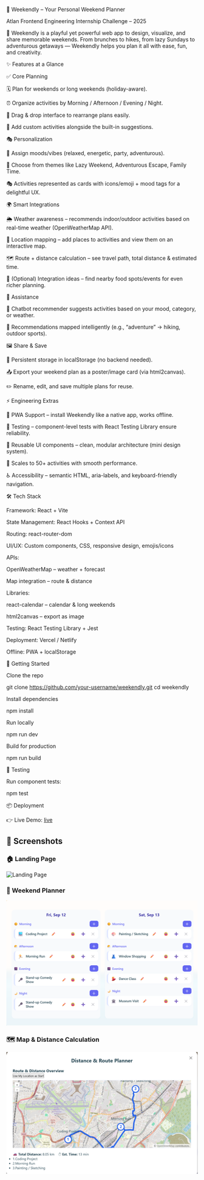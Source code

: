 🎉 Weekendly – Your Personal Weekend Planner

Atlan Frontend Engineering Internship Challenge – 2025

🌟 Weekendly is a playful yet powerful web app to design, visualize, and share memorable weekends.
From brunches to hikes, from lazy Sundays to adventurous getaways — Weekendly helps you plan it all with ease, fun, and creativity.

✨ Features at a Glance

✅ Core Planning

🗓 Plan for weekends or long weekends (holiday-aware).

⏰ Organize activities by Morning / Afternoon / Evening / Night.

🧩 Drag & drop interface to rearrange plans easily.

📝 Add custom activities alongside the built-in suggestions.

🎭 Personalization

💫 Assign moods/vibes (relaxed, energetic, party, adventurous).

🎨 Choose from themes like Lazy Weekend, Adventurous Escape, Family Time.

🎭 Activities represented as cards with icons/emoji + mood tags for a delightful UX.

🌍 Smart Integrations

🌦 Weather awareness – recommends indoor/outdoor activities based on real-time weather (OpenWeatherMap API).

📍 Location mapping – add places to activities and view them on an interactive map.

🗺 Route + distance calculation – see travel path, total distance & estimated time.

🍔 (Optional) Integration ideas – find nearby food spots/events for even richer planning.

🤖 Assistance

💬 Chatbot recommender suggests activities based on your mood, category, or weather.

🎯 Recommendations mapped intelligently (e.g., “adventure” → hiking, outdoor sports).

🖼 Share & Save

💾 Persistent storage in localStorage (no backend needed).

📤 Export your weekend plan as a poster/image card (via html2canvas).

✏️ Rename, edit, and save multiple plans for reuse.

⚡ Engineering Extras

📱 PWA Support – install Weekendly like a native app, works offline.

🧪 Testing – component-level tests with React Testing Library ensure reliability.

📐 Reusable UI components – clean, modular architecture (mini design system).

🚀 Scales to 50+ activities with smooth performance.

♿ Accessibility – semantic HTML, aria-labels, and keyboard-friendly navigation.

🛠 Tech Stack

Framework: React + Vite

State Management: React Hooks + Context API

Routing: react-router-dom

UI/UX: Custom components, CSS, responsive design, emojis/icons

APIs:

OpenWeatherMap – weather + forecast

Map integration – route & distance

Libraries:

react-calendar – calendar & long weekends

html2canvas – export as image

Testing: React Testing Library + Jest

Deployment: Vercel / Netlify

Offline: PWA + localStorage

🚀 Getting Started

Clone the repo

git clone https://github.com/your-username/weekendly.git
cd weekendly


Install dependencies

npm install


Run locally

npm run dev


Build for production

npm run build

🧪 Testing

Run component tests:

npm test

📦 Deployment

👉 Live Demo: [live](https://5e824225.weekendly.pages.dev/)

## 📸 Screenshots  

### 🏠 Landing Page  
![Landing Page](./screenshots/home.png)  

### 📅 Weekend Planner  
![Planner](./screenshots/plan.png)  

### 🗺 Map & Distance Calculation  
![Map View](./screenshots/map.png)  

